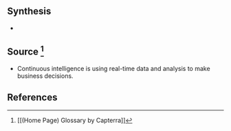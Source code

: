 ## Synthesis
- 
## Source [^1]
- Continuous intelligence is using real-time data and analysis to make business decisions.
## References

[^1]: [[(Home Page) Glossary by Capterra]]
